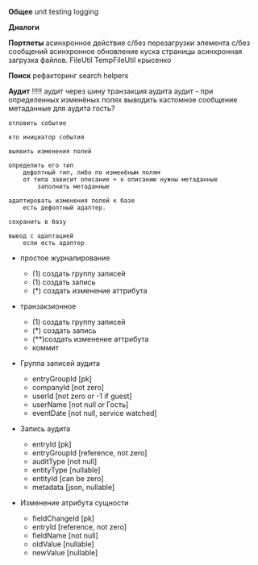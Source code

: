 

**Общее** 
    unit testing
    logging

**Диалоги**

**Портлеты**
    асинхронное действие
        с/без перезагрузки элемента
        с/без сообщений
    асинхронное обновление куска страницы
    асинхронная загрузка файлов.
	FileUtil
	TempFileUtil
	крысенко

**Поиск**
    рефакторинг search helpers

**Аудит**
   !!!!! аудит через шину
   транзакция аудита
    аудит - при определенных изменёных полях выводить кастомное сообщение
    метаданные для аудита
    гость?
    
    отловить событие
    
    кто инициатор события
    
    выявить изменения полей
    
    определить его тип
        дефолтный тип, либо по изменёным полям
        от типа зависит описание + к описанию нужны метаданные
            заполнить метаданные
            
    адаптировать изменения полей к базе
        есть дефолтный адаптер.
        
    сохранить в базу

    вывод с адаптацией
        если есть адаптер
        
* простое журналирование 
  * (1) создать группу записей
  * (1) создать запись
  * (*) создать изменение аттрибута


* транзакзионное
  * (1) создать группу записей
  * (*) создать запись
  * (**)создать изменение аттрибута
  * коммит


* Группа записей аудита
  * entryGroupId	[pk]
  * companyId		[not zero]
  * userId			[not zero or -1 if guest]
  * userName		[not null or Гость]
  * eventDate		[not null, service watched]


* Запись аудита
  * entryId			[pk]
  * entryGroupId	[reference, not zero]
  * auditType		[not null]
  * entityType		[nullable]
  * entityId		[can be zero]
  * metadata        [json, nullable]


* Изменение атрибута сущности
  * fieldChangeId	[pk]
  * entryId			[reference, not zero]
  * fieldName		[not null]
  * oldValue		[nullable]
  * newValue		[nullable]
